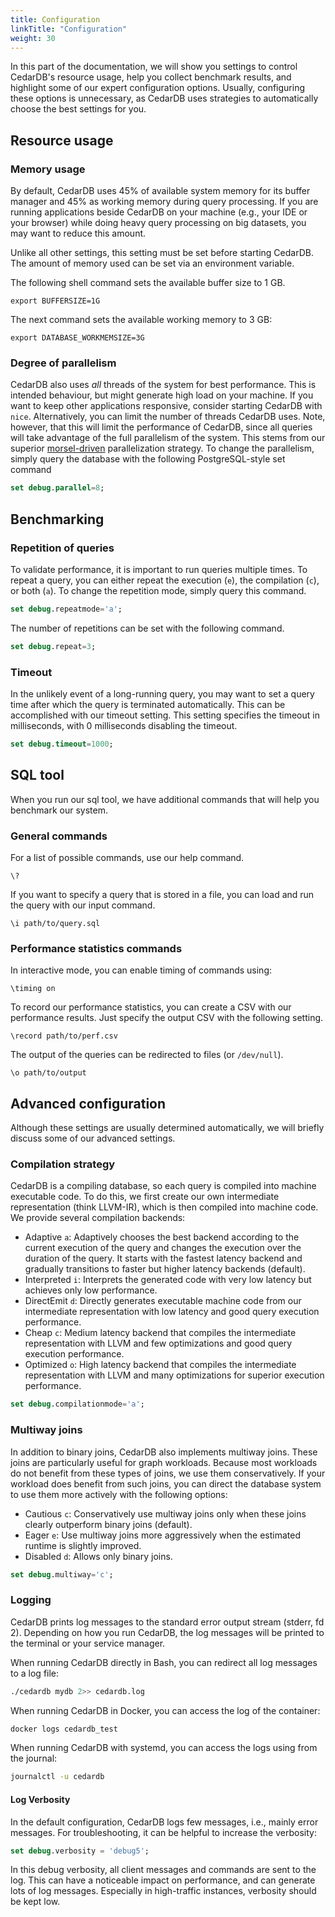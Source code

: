 ```yaml
---
title: Configuration
linkTitle: "Configuration"
weight: 30
---
```


In this part of the documentation, we will show you settings to control CedarDB's resource usage, help you collect
benchmark results, and highlight some of our expert configuration options.
Usually, configuring these options is unnecessary, as CedarDB uses strategies to automatically choose the best settings
for you.

## Resource usage

### Memory usage

By default, CedarDB uses 45% of available system memory for its buffer manager and 45% as working memory during query processing.
If you are running applications beside CedarDB on your machine (e.g., your IDE or your browser) 
while doing heavy query processing on big datasets, you may want to reduce this amount.

Unlike all other settings, this setting must be set before starting CedarDB.
The amount of memory used can be set via an environment variable.

The following shell command sets the available buffer size to 1 GB.

```shell
export BUFFERSIZE=1G
```

The next command sets the available working memory to 3 GB:

```shell
export DATABASE_WORKMEMSIZE=3G
```

### Degree of parallelism

CedarDB also uses *all* threads of the system for best performance.
This is intended behaviour, but might generate high load on your machine.
If you want to keep other applications responsive, consider starting CedarDB with `nice`.
Alternatively, you can limit the number of threads CedarDB uses.
Note, however, that this will limit the performance of CedarDB, since all queries will take advantage of the full
parallelism of the system.
This stems from our superior [morsel-driven](https://db.in.tum.de/~leis/papers/morsels.pdf) parallelization strategy.
To change the parallelism, simply query the database with the following PostgreSQL-style set command

```sql
set debug.parallel=8;
```

## Benchmarking

### Repetition of queries

To validate performance, it is important to run queries multiple times.
To repeat a query, you can either repeat the execution (`e`), the compilation (`c`), or both (`a`).
To change the repetition mode, simply query this command.

```sql
set debug.repeatmode='a';
```

The number of repetitions can be set with the following command.

```sql
set debug.repeat=3;
```

### Timeout

In the unlikely event of a long-running query, you may want to set a query time after which the query is terminated
automatically.
This can be accomplished with our timeout setting.
This setting specifies the timeout in milliseconds, with 0 milliseconds disabling the timeout.

```sql
set debug.timeout=1000;
```

## SQL tool

When you run our sql tool, we have additional commands that will help you benchmark our system.

### General commands

For a list of possible commands, use our help command.

```
\?
```

If you want to specify a query that is stored in a file, you can load and run the query with our input command.

```
\i path/to/query.sql
```

### Performance statistics commands

In interactive mode, you can enable timing of commands using:
```
\timing on
```

To record our performance statistics, you can create a CSV with our performance results.
Just specify the output CSV with the following setting.

```
\record path/to/perf.csv
```

The output of the queries can be redirected to files (or `/dev/null`).

```
\o path/to/output
```

## Advanced configuration

Although these settings are usually determined automatically, we will briefly discuss some of our advanced settings.

### Compilation strategy

CedarDB is a compiling database, so each query is compiled into machine executable code.
To do this, we first create our own intermediate representation (think LLVM-IR), which is then compiled into machine
code.
We provide several compilation backends:

- Adaptive `a`: Adaptively chooses the best backend according to the current execution of the query and changes the
  execution over the duration of the query. It starts with the fastest latency backend and gradually transitions to
  faster but higher latency backends (default).
- Interpreted `i`: Interprets the generated code with very low latency but achieves only low performance.
- DirectEmit `d`: Directly generates executable machine code from our intermediate representation with low latency and
  good query execution performance.
- Cheap `c`: Medium latency backend that compiles the intermediate representation with LLVM and few optimizations and
  good query execution performance.
- Optimized `o`: High latency backend that compiles the intermediate representation with LLVM and many optimizations for
  superior execution performance.

```sql
set debug.compilationmode='a';
```

### Multiway joins

In addition to binary joins, CedarDB also implements multiway joins.
These joins are particularly useful for graph workloads.
Because most workloads do not benefit from these types of joins, we use them conservatively.
If your workload does benefit from such joins, you can direct the database system to use them more actively with the
following options:

- Cautious `c`: Conservatively use multiway joins only when these joins clearly outperform binary joins (default).
- Eager `e`: Use multiway joins more aggressively when the estimated runtime is slightly improved.
- Disabled `d`: Allows only binary joins.

```sql
set debug.multiway='c';
```

### Logging

CedarDB prints log messages to the standard error output stream (stderr, fd 2).
Depending on how you run CedarDB, the log messages will be printed to the terminal or your service manager.

When running CedarDB directly in Bash, you can redirect all log messages to a log file:

```bash
./cedardb mydb 2>> cedardb.log
```

When running CedarDB in Docker, you can access the log of the container:

```sh
docker logs cedardb_test
```

When running CedarDB with systemd, you can access the logs using from the journal:

```sh
journalctl -u cedardb
```

#### Log Verbosity

In the default configuration, CedarDB logs few messages, i.e., mainly error messages.
For troubleshooting, it can be helpful to increase the verbosity:

```sql
set debug.verbosity = 'debug5';
```

In this debug verbosity, all client messages and commands are sent to the log.
This can have a noticeable impact on performance, and can generate lots of log messages.
Especially in high-traffic instances, verbosity should be kept low.
